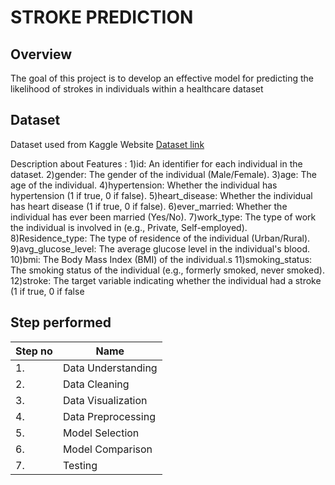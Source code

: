 # STROKE PREDICTION

## Overview
The goal of this project is to develop an effective model for predicting the likelihood of strokes in individuals within a healthcare dataset
## Dataset
Dataset used from Kaggle Website
[Dataset link](https://www.kaggle.com/datasets/fedesoriano/stroke-prediction-dataset)

Description about Features :
1)id: An identifier for each individual in the dataset.
2)gender: The gender of the individual (Male/Female).
3)age: The age of the individual.
4)hypertension: Whether the individual has hypertension (1 if true, 0 if false).
5)heart_disease: Whether the individual has heart disease (1 if true, 0 if false).
6)ever_married: Whether the individual has ever been married (Yes/No).
7)work_type: The type of work the individual is involved in (e.g., Private, Self-employed).
8)Residence_type: The type of residence of the individual (Urban/Rural).
9)avg_glucose_level: The average glucose level in the individual's blood.
10)bmi: The Body Mass Index (BMI) of the individual.s
11)smoking_status: The smoking status of the individual (e.g., formerly smoked, never smoked).
12)stroke: The target variable indicating whether the individual had a stroke (1 if true, 0 if false

 ## Step performed 
 |Step no|Name|
 |-|-|
|1.| Data Understanding |
|2.| Data Cleaning|
|3.| Data Visualization|
|4.| Data Preprocessing |
|5.| Model Selection|
|6.| Model Comparison|
|7.| Testing|




